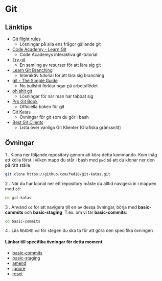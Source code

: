 # Git

## Länktips

* [Git flight rules](https://github.com/k88hudson/git-flight-rules)
  * Lösningar på alla ens frågor gällande git
* [Code Academy - Learn Git](https://www.codecademy.com/learn/learn-git)
  * Code Academys interaktiva git-tutorial
* [Try git](https://try.github.io/)
  * En samling av resurser för att lära sig git
* [Learn Git Branching](https://learngitbranching.js.org/)
  * Interaktiv tutorial för att lära sig branching
* [git - The Simple Guide](http://rogerdudler.github.io/git-guide/)
  * No bullshit förklaringar på arbetsflödet
* [oh shit git](http://ohshitgit.com/)
  * Lösningar för när man har tabbat sig
* [Pro Git Book](https://git-scm.com/book/en/v2)
  * Officiella boken för git
* [Git Katas](https://github.com/fed18/git-katas)
  * Övningar för git som du gör i bash
* [Best Git Clients](https://www.slant.co/topics/2089/~best-git-clients-for-windows)
  * Lista över vanliga Git Klienter (Grafiska gränssnitt)


## Övningar

1 . Klona ner följande repository genom att köra detta kommando. Kom ihåg att kolla först i vilken mapp du står i bash med `pwd` så att du klonar ner den på rätt ställe
```bash
git clone https://github.com/fed18/git-katas.git
```
2 . När du har klonat ner ett repository måste du alltid navigera in i mappen med `cd`:
```bash
cd git-katas
```
3 . Använd `cd` för att navigera till en av dessa övningar, börja med **basic-commits** och **basic-staging**. T.ex. om vi tar **basic-commits**:
```bash
cd basic-commits
```
4 . Läs `README.md` för stegen du ska ta för att göra den specifika övningen

#### Länkar till specifika övningar för detta moment

* [basic-commits](https://github.com/fed18/git-katas/tree/master/basic-commits)
* [basic-staging](https://github.com/fed18/git-katas/tree/master/basic-staging)
* [amend](https://github.com/fed18/git-katas/tree/master/amend)
* [ignore](https://github.com/fed18/git-katas/tree/master/ignore)
* [reset](https://github.com/fed18/git-katas/tree/master/reset)